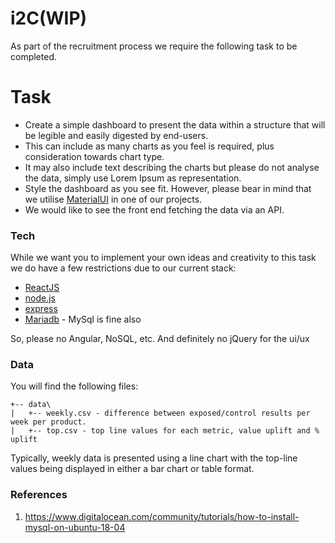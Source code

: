 # i2C(WIP)

As part of the recruitment process we require the following task to be completed.

# Task
- Create a simple dashboard to present the data within a structure that will be legible and easily digested by end-users.
- This can include as many charts as you feel is required, plus consideration towards chart type.
- It may also include text describing the charts but please do not analyse the data, simply use Lorem Ipsum as representation.
- Style the dashboard as you see fit. However, please bear in mind that we utilise [MaterialUI] in one of our projects.
- We would like to see the front end fetching the data via an API.

### Tech
While we want you to implement your own ideas and creativity to this task we do have a few restrictions due to our current stack:

- [ReactJS]
- [node.js]
- [express]
- [Mariadb] - MySql is fine also

So, please no Angular, NoSQL, etc. And definitely no jQuery for the ui/ux

### Data
You will find the following files:
```
+-- data\
|   +-- weekly.csv - difference between exposed/control results per week per product.
|   +-- top.csv - top line values for each metric, value uplift and % uplift
```

Typically, weekly data is presented using a line chart with the top-line values being displayed in either a bar chart or table format.

[node.js]: <http://nodejs.org>
[express]: <http://expressjs.com>
[ReactJS]: <https://reactjs.org/>
[Mariadb]: <https://mariadb.org/>
[MaterialUI]: <https://www.material-ui.com/#/>

### References

1. https://www.digitalocean.com/community/tutorials/how-to-install-mysql-on-ubuntu-18-04
